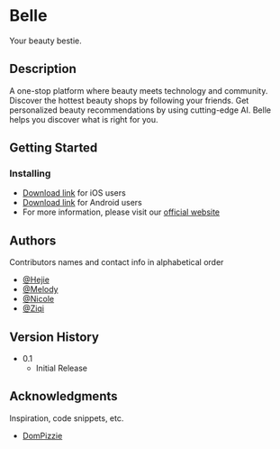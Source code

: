 # Belle

Your beauty bestie. 

## Description

A one-stop platform where beauty meets technology and community. Discover the hottest beauty shops by following your friends. Get personalized beauty recommendations by using cutting-edge AI. Belle helps you discover what is right for you. 

## Getting Started

### Installing

* [Download link]() for iOS users
* [Download link]() for Android users
* For more information, please visit our [official website]()

## Authors

Contributors names and contact info in alphabetical order
 
* [@Hejie](https://github.com/kikimasu1)
* [@Melody]()
* [@Nicole]()
* [@Ziqi]()

## Version History

* 0.1
    * Initial Release


## Acknowledgments

Inspiration, code snippets, etc.
* [DomPizzie](https://gist.github.com/DomPizzie/7a5ff55ffa9081f2de27c315f5018afc)
